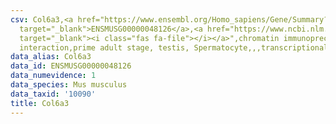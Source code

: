 ```yaml
---
csv: Col6a3,<a href="https://www.ensembl.org/Homo_sapiens/Gene/Summary?db=core;g=ENSMUSG00000048126"
  target="_blank">ENSMUSG00000048126</a>,<a href="https://www.ncbi.nlm.nih.gov/pubmed/25450459"
  target="_blank"><i class="fas fa-file"></i></a>",chromatin immunoprecipitation assay,direct
  interaction,prime adult stage, testis, Spermatocyte,,,transcriptional regulation,
data_alias: Col6a3
data_id: ENSMUSG00000048126
data_numevidence: 1
data_species: Mus musculus
data_taxid: '10090'
title: Col6a3
---
```

